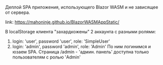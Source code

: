 Деплой SPA приложения, использующего Blazor WASM и не зависящее от сервера.

link: https://mahoninje.github.io/BlazorWASMAppStatic/

В localStorage клиента "захардкожены" 2 аккаунта с разными ролями:
1) login: 'user', password 'user', role: 'SimpleUser'
2) login: 'admin', password 'admin', role: 'Admin'
По ним логинимся и юзаем SPA. Страница /admin - 'админ. панель' доступна только пользователям с ролью 'Admin'
